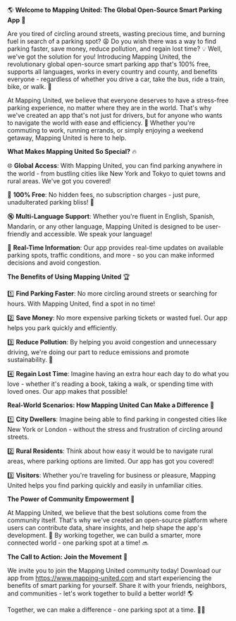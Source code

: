 🌎 **Welcome to Mapping United: The Global Open-Source Smart Parking App** 🚗

Are you tired of circling around streets, wasting precious time, and burning fuel in search of a parking spot? 😩 Do you wish there was a way to find parking faster, save money, reduce pollution, and regain lost time? 💡 Well, we've got the solution for you! Introducing Mapping United, the revolutionary global open-source smart parking app that's 100% free, supports all languages, works in every country and county, and benefits everyone - regardless of whether you drive a car, take the bus, ride a train, bike, or walk. 🌟

At Mapping United, we believe that everyone deserves to have a stress-free parking experience, no matter where they are in the world. That's why we've created an app that's not just for drivers, but for anyone who wants to navigate the world with ease and efficiency. 📍 Whether you're commuting to work, running errands, or simply enjoying a weekend getaway, Mapping United is here to help.

**What Makes Mapping United So Special?** 🔥

🌐 **Global Access**: With Mapping United, you can find parking anywhere in the world - from bustling cities like New York and Tokyo to quiet towns and rural areas. We've got you covered!

💸 **100% Free**: No hidden fees, no subscription charges - just pure, unadulterated parking bliss! 🎉

🔇 **Multi-Language Support**: Whether you're fluent in English, Spanish, Mandarin, or any other language, Mapping United is designed to be user-friendly and accessible. We speak your language!

🌟 **Real-Time Information**: Our app provides real-time updates on available parking spots, traffic conditions, and more - so you can make informed decisions and avoid congestion.

**The Benefits of Using Mapping United** 🏆

1️⃣ **Find Parking Faster**: No more circling around streets or searching for hours. With Mapping United, find a spot in no time!

2️⃣ **Save Money**: No more expensive parking tickets or wasted fuel. Our app helps you park quickly and efficiently.

3️⃣ **Reduce Pollution**: By helping you avoid congestion and unnecessary driving, we're doing our part to reduce emissions and promote sustainability. 🌿

4️⃣ **Regain Lost Time**: Imagine having an extra hour each day to do what you love - whether it's reading a book, taking a walk, or spending time with loved ones. Our app makes that possible!

**Real-World Scenarios: How Mapping United Can Make a Difference** 🌈

1️⃣ **City Dwellers**: Imagine being able to find parking in congested cities like New York or London - without the stress and frustration of circling around streets.

2️⃣ **Rural Residents**: Think about how easy it would be to navigate rural areas, where parking options are limited. Our app has got you covered!

3️⃣ **Visitors**: Whether you're traveling for business or pleasure, Mapping United helps you find parking quickly and easily in unfamiliar cities.

**The Power of Community Empowerment** 💪

At Mapping United, we believe that the best solutions come from the community itself. That's why we've created an open-source platform where users can contribute data, share insights, and help shape the app's development. 🤝 By working together, we can build a smarter, more connected world - one parking spot at a time! 🔜

**The Call to Action: Join the Movement** 🚀

We invite you to join the Mapping United community today! Download our app from https://www.mapping-united.com and start experiencing the benefits of smart parking for yourself. Share it with your friends, neighbors, and communities - let's work together to build a better world! 🌎

Together, we can make a difference - one parking spot at a time. 🚗💪
